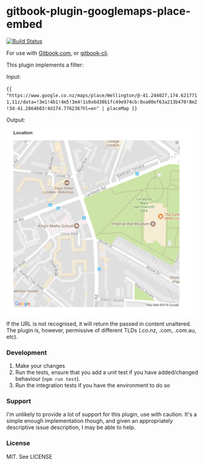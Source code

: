 # gitbook-plugin-googlemaps-place-embed

[![Build Status](https://travis-ci.org/joshmcarthur/gitbook-plugin-googlemaps-place-embed.svg?branch=master)](https://travis-ci.org/joshmcarthur/gitbook-plugin-googlemaps-place-embed)

For use with [Gitbook.com](https://gitbook.com), or [gitbook-cli](https://github.com/gitbookio/gitbook-cli).

This plugin implements a filter:

Input:

`{{ "https://www.google.co.nz/maps/place/Wellington/@-41.244027,174.6217711,11z/data=!3m1!4b1!4m5!3m4!1s0x6d38b1fc49e974cb:0xa00ef63a213b470!8m2!3d-41.2864603!4d174.776236?hl=en" | placeMap }}`

Output:

![Screenshot of plugin output](https://raw.githubusercontent.com/joshmcarthur/gitbook-plugin-googlemaps-place-embed/master/doc/output.jpg)

If the URL is not recognised, it will return the passed in content unaltered. The plugin is, however, permissive of different TLDs (.co.nz, .com, .com.au, etc). 

### Development

1. Make your changes
2. Run the tests, ensure that you add a unit test if you have added/changed behaviour (`npm run test`).
3. Run the integration tests if you have the environment to do so

### Support

I'm unlikely to provide a lot of support for this plugin, use with caution. It's a simple enough implementation though, and given an appropriately descriptive issue description, I may be able to help.

### License

MIT. See LICENSE
